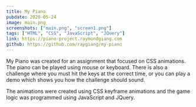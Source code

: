 ```yaml
---
title: My Piano
pubdate: 2020-05-24
image: main.png
screenshots: ["main.png", "screen1.png"]
tags: ["HTML", "CSS", "JavaScript", "JQuery"]
link: https://piano-project.raymondgiang.com
github: https://github.com/raygiang/my-piano
---
```


My Piano was created for an assignment that focused on CSS animations. The piano can be played using mouse or keyboard. There is also a challenge where you must hit the keys at the correct time, or you can play a demo which shows you how the challenge should sound.

The animations were created using CSS keyframe animations and the game logic was programmed using JavaScript and JQuery.
